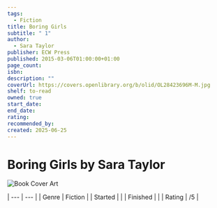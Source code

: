 ```yaml
---
tags:
  - Fiction
title: Boring Girls
subtitle: " 1"
author:
  - Sara Taylor
publisher: ECW Press
published: 2015-03-06T01:00:00+01:00
page_count: 
isbn: 
description: ""
coverUrl: https://covers.openlibrary.org/b/olid/OL28423696M-M.jpg
shelf: to-read
owned: true
start_date: 
end_date: 
rating: 
recommended_by: 
created: 2025-06-25
---
```


# Boring Girls by Sara Taylor

![Book Cover Art](https://covers.openlibrary.org/b/olid/OL28423696M-M.jpg)


| --- | --- |
| Genre | Fiction |
| Started |  |
| Finished |  |
| Rating | /5 |

